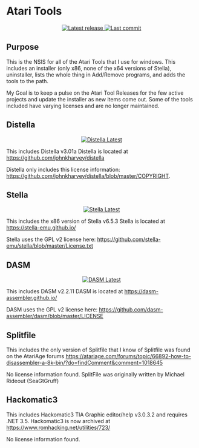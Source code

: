 # Atari Tools

<div align="center"><p>
    <a href="https://github.com/rallyrabbit/AtariTools-Installer/releases/latest">
      <img alt="Latest release" src="https://img.shields.io/github/v/release/rallyrabbit/AtariTools-Installer" />
    </a>
    <a href="https://github.com/rallyrabbit/AtariTools-Installer/pulse">
      <img alt="Last commit" src="https://img.shields.io/github/last-commit/rallyrabbit/AtariTools-Installer"/>
    </a>
</p></div>

## Purpose
This is the NSIS for all of the Atari Tools that I use for windows.  This includes an installer (only x86, none of the x64 versions of Stella), uninstaller, lists the whole thing in Add/Remove programs, and adds the tools to the path.

My Goal is to keep a pulse on the Atari Tool Releases for the few active projects and update the installer as new items come out.  Some of the tools included have varying licenses and are no longer maintained.

## Distella

<div align="center"><p>
    <a href="https://github.com/johnkharvey/distella">
      <img alt="Distella Latest" src="https://img.shields.io/github/v/release/johnkharvey/distella" />
    </a>
</p></div>

This includes Distella v3.01a
Distella is located at https://github.com/johnkharvey/distella

Distella only includes this license information: https://github.com/johnkharvey/distella/blob/master/COPYRIGHT.

## Stella

<div align="center"><p>
    <a href="https://github.com/stella-emu/stella">
      <img alt="Stella Latest" src="https://img.shields.io/github/v/release/stella-emu/stella" />
    </a>
</p></div>

This includes the x86 version of Stella v6.5.3
Stella is located at https://stella-emu.github.io/

Stella uses the GPL v2 license here: https://github.com/stella-emu/stella/blob/master/License.txt

## DASM

<div align="center"><p>
    <a href="https://github.com/dasm-assembler/dasm">
      <img alt="DASM Latest" src="https://img.shields.io/github/v/release/dasm-assembler/dasm" />
    </a>
</p></div>

This includes DASM v2.2.11
DASM is located at https://dasm-assembler.github.io/

DASM uses the GPL v2 license here: https://github.com/dasm-assembler/dasm/blob/master/LICENSE

## Splitfile
This includes the only version of Splitfile that I know of
Splitfile was found on the AtariAge forums https://atariage.com/forums/topic/66892-how-to-disassembler-a-8k-bin/?do=findComment&comment=1018645

No license information found.  SplitFile was originally written by Michael Rideout (SeaGtGruff)

## Hackomatic3
This includes Hackomatic3 TIA Graphic editor/help v3.0.3.2 and requires .NET 3.5.
Hackomatic3 is now archived at https://www.romhacking.net/utilities/723/

No license information found.
